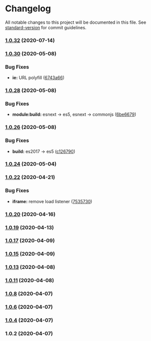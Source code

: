 # Changelog

All notable changes to this project will be documented in this file. See [standard-version](https://github.com/conventional-changelog/standard-version) for commit guidelines.

### [1.0.32](https://github.com/YOUR_GITHUB_USER_NAME/workpath-client/compare/v1.0.30...v1.0.32) (2020-07-14)

### [1.0.30](https://github.com/YOUR_GITHUB_USER_NAME/workpath-client/compare/v1.0.28...v1.0.30) (2020-05-08)


### Bug Fixes

* **ie:** URL polyfill ([6743a66](https://github.com/YOUR_GITHUB_USER_NAME/workpath-client/commit/6743a66))



### [1.0.28](https://github.com/YOUR_GITHUB_USER_NAME/workpath-client/compare/v1.0.26...v1.0.28) (2020-05-08)


### Bug Fixes

* **module:build:** esnext -> es5, esnext -> commonjs ([6be6679](https://github.com/YOUR_GITHUB_USER_NAME/workpath-client/commit/6be6679))



### [1.0.26](https://github.com/YOUR_GITHUB_USER_NAME/workpath-client/compare/v1.0.24...v1.0.26) (2020-05-08)


### Bug Fixes

* **build:** es2017 -> es5 ([c126790](https://github.com/YOUR_GITHUB_USER_NAME/workpath-client/commit/c126790))



### [1.0.24](https://github.com/YOUR_GITHUB_USER_NAME/workpath-client/compare/v1.0.22...v1.0.24) (2020-05-04)



### [1.0.22](https://github.com/YOUR_GITHUB_USER_NAME/workpath-client/compare/v1.0.19...v1.0.22) (2020-04-21)


### Bug Fixes

* **iframe:** remove load listener ([7535730](https://github.com/YOUR_GITHUB_USER_NAME/workpath-client/commit/7535730))



### [1.0.20](https://github.com/YOUR_GITHUB_USER_NAME/workpath-client/compare/v1.0.19...v1.0.20) (2020-04-16)



### [1.0.19](https://github.com/YOUR_GITHUB_USER_NAME/workpath-client/compare/v1.0.17...v1.0.19) (2020-04-13)



### [1.0.17](https://github.com/YOUR_GITHUB_USER_NAME/workpath-client/compare/v1.0.15...v1.0.17) (2020-04-09)



### [1.0.15](https://github.com/YOUR_GITHUB_USER_NAME/workpath-client/compare/v1.0.13...v1.0.15) (2020-04-09)



### [1.0.13](https://github.com/YOUR_GITHUB_USER_NAME/workpath-client/compare/v1.0.11...v1.0.13) (2020-04-08)



### [1.0.11](https://github.com/YOUR_GITHUB_USER_NAME/workpath-client/compare/v1.0.8...v1.0.11) (2020-04-08)



### [1.0.8](https://github.com/YOUR_GITHUB_USER_NAME/workpath-client/compare/v1.0.6...v1.0.8) (2020-04-07)



### [1.0.6](https://github.com/YOUR_GITHUB_USER_NAME/workpath-client/compare/v1.0.4...v1.0.6) (2020-04-07)



### [1.0.4](https://github.com/YOUR_GITHUB_USER_NAME/workpath-client/compare/v1.0.2...v1.0.4) (2020-04-07)



### 1.0.2 (2020-04-07)
